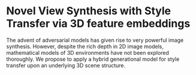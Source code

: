 # Novel View Synthesis with Style Transfer via 3D feature embeddings
The advent of adversarial models has given rise to very powerful image synthesis. However, despite the rich depth in 2D image models, mathematical models of 3D environments have not been explored thoroughly. We propose to apply a hybrid generational model for style transfer upon an underlying 3D scene structure.
